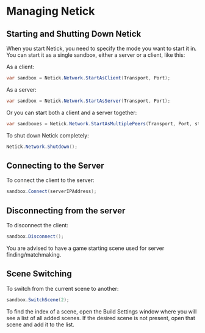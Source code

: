# Managing Netick

## **Starting and Shutting Down Netick**

When you start Netick, you need to specify the mode you want to start it in. You can start it as a single sandbox, either a server or a client, like this:

As a client:

```csharp
var sandbox = Netick.Network.StartAsClient(Transport, Port);
```

As a server:

```csharp
var sandbox = Netick.Network.StartAsServer(Transport, Port);
```

Or you can start both a client and a server together:

```csharp
var sandboxes = Netick.Network.StartAsMultiplePeers(Transport, Port, startAServer:true, 1);
```

To shut down Netick completely:

```csharp
Netick.Network.Shutdown();
```

## **Connecting to the Server**

To connect the client to the server:

```csharp
sandbox.Connect(serverIPAddress);
```

## **Disconnecting from the server**

To disconnect the client:

```csharp
sandbox.Disconnect();
```

You are advised to have a game starting scene used for server finding/matchmaking.

## **Scene Switching**

To switch from the current scene to another:

```csharp
sandbox.SwitchScene(2);
```

To find the index of a scene, open the Build Settings window where you will see a list of all added scenes. If the desired scene is not present, open that scene and add it to the list.
